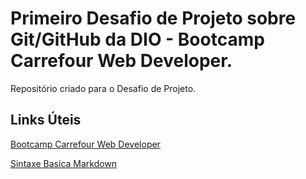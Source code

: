 # Primeiro Desafio de Projeto sobre Git/GitHub da DIO - Bootcamp Carrefour Web Developer.
Repositório criado para o Desafio de Projeto.
## Links Úteis

[Bootcamp Carrefour Web Developer](https://web.dio.me/track/carrefour-web-developer/)

[Sintaxe Basica Markdown](https://www.markdownguide.org/basic-syntax/)

